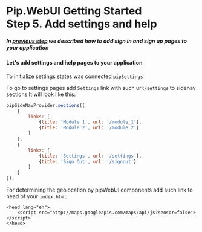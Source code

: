 # Pip.WebUI Getting Started <br/> Step 5. Add settings and help

##### In [previous step](https://github.com/pip-webui/pip-webui-sample/blob/master/step4/Readme.md) we described how to add sign in and sign up pages to your application

#### Let's add settings and help pages to your application

To initialize settings states was connected `pipSettings`

To go to settings pages add `Settings` link with such url:`/settings` to sidenav sections
It will look like this:

```javascript
pipSideNavProvider.sections([
    {
        links: [
            {title: 'Module 1', url: '/module_1'},
            {title: 'Module 2', url: '/module_2'}
        ]
    },
    {
        links: [
            {title: 'Settings', url: '/settings'},
            {title: 'Sign Out', url: '/signout'}
        ]
    }
]);
```

For determining the geolocation by pipWebUI components add such link to head of your `index.html`

```markup
<head lang="en">
    <script src="http://maps.googleapis.com/maps/api/js?sensor=false"></script>
</head>
```